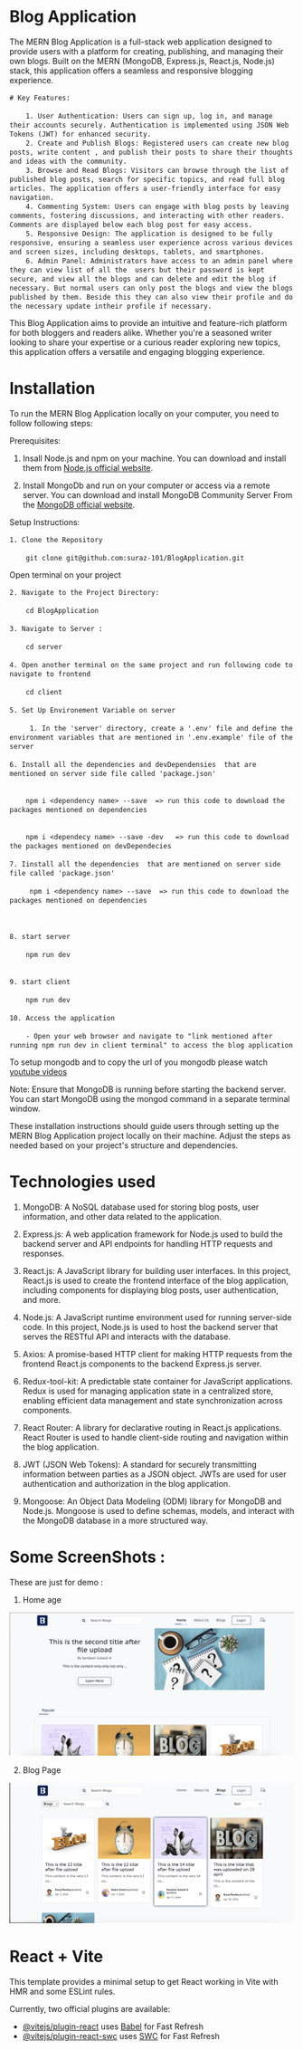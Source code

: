 # Blog Application

The MERN Blog Application is a full-stack web application designed to provide users with a platform for creating, publishing, and managing their own blogs. Built on the MERN (MongoDB, Express.js, React.js, Node.js) stack, this application offers a seamless and responsive blogging experience.

    # Key Features:

        1. User Authentication: Users can sign up, log in, and manage their accounts securely. Authentication is implemented using JSON Web Tokens (JWT) for enhanced security.
        2. Create and Publish Blogs: Registered users can create new blog posts, write content , and publish their posts to share their thoughts and ideas with the community.
        3. Browse and Read Blogs: Visitors can browse through the list of published blog posts, search for specific topics, and read full blog articles. The application offers a user-friendly interface for easy navigation.
        4. Commenting System: Users can engage with blog posts by leaving comments, fostering discussions, and interacting with other readers. Comments are displayed below each blog post for easy access.
        5. Responsive Design: The application is designed to be fully responsive, ensuring a seamless user experience across various devices and screen sizes, including desktops, tablets, and smartphones.
        6. Admin Panel: Administrators have access to an admin panel where they can view list of all the  users but their password is kept secure, and view all the blogs and can delete and edit the blog if necessary. But normal users can only post the blogs and view the blogs published by them. Beside this they can also view their profile and do the necessary update intheir profile if necessary.

This Blog Application aims to provide an intuitive and feature-rich platform for both bloggers and readers alike. Whether you're a seasoned writer looking to share your expertise or a curious reader exploring new topics, this application offers a versatile and engaging blogging experience.

# Installation

To run the MERN Blog Application locally on your computer, you need to follow following steps:

Prerequisites:

1. Insall Node.js and npm on your machine. You can download and install them from [Node.js official website](https://nodejs.org/).

2. Install MongoDb and run on your computer or access via a remote server. You can download and install MongoDB Community Server From the [MongoDB official website](https://www.mongodb.com/try/download/community).

Setup Instructions:

    1. Clone the Repository

        git clone git@github.com:suraz-101/BlogApplication.git

Open terminal on your project

    2. Navigate to the Project Directory:

        cd BlogApplication

    3. Navigate to Server :

        cd server

    4. Open another terminal on the same project and run following code to navigate to frontend

        cd client

    5. Set Up Environement Variable on server

         1. In the 'server' directory, create a '.env' file and define the environment variables that are mentioned in '.env.example' file of the server

    6. Install all the dependencies and devDependensies  that are mentioned on server side file called 'package.json'


        npm i <dependency name> --save  => run this code to download the packages mentioned on dependencies


        npm i <dependecy name> --save -dev   => run this code to download the packages mentioned on devDependecies

    7. Iinstall all the dependencies  that are mentioned on server side file called 'package.json'

         npm i <dependency name> --save  => run this code to download the packages mentioned on dependencies



    8. start server

        npm run dev


    9. start client

        npm run dev

    10. Access the application

        - Open your web browser and navigate to "link mentioned after running npm run dev in client terminal" to access the blog application

To setup mongodb and to copy the url of you mongodb please watch [youtube videos](https://www.youtube.com/)

Note: Ensure that MongoDB is running before starting the backend server. You can start MongoDB using the mongod command in a separate terminal window.

These installation instructions should guide users through setting up the MERN Blog Application project locally on their machine. Adjust the steps as needed based on your project's structure and dependencies.

# Technologies used

1. MongoDB: A NoSQL database used for storing blog posts, user information, and other data related to the application.

2. Express.js: A web application framework for Node.js used to build the backend server and API endpoints for handling HTTP requests and responses.

3. React.js: A JavaScript library for building user interfaces. In this project, React.js is used to create the frontend interface of the blog application, including components for displaying blog posts, user authentication, and more.

4. Node.js: A JavaScript runtime environment used for running server-side code. In this project, Node.js is used to host the backend server that serves the RESTful API and interacts with the database.

5. Axios: A promise-based HTTP client for making HTTP requests from the frontend React.js components to the backend Express.js server.

6. Redux-tool-kit: A predictable state container for JavaScript applications. Redux is used for managing application state in a centralized store, enabling efficient data management and state synchronization across components.

7. React Router: A library for declarative routing in React.js applications. React Router is used to handle client-side routing and navigation within the blog application.

8. JWT (JSON Web Tokens): A standard for securely transmitting information between parties as a JSON object. JWTs are used for user authentication and authorization in the blog application.

9. Mongoose: An Object Data Modeling (ODM) library for MongoDB and Node.js. Mongoose is used to define schemas, models, and interact with the MongoDB database in a more structured way.

# Some ScreenShots :

These are just for demo :

1. Home age

![Homepage](./readmeSS/HomePage.png)

2. Blog Page

![BlogPage](./readmeSS/BlogPage.png)

# React + Vite

This template provides a minimal setup to get React working in Vite with HMR and some ESLint rules.

Currently, two official plugins are available:

- [@vitejs/plugin-react](https://github.com/vitejs/vite-plugin-react/blob/main/packages/plugin-react/README.md) uses [Babel](https://babeljs.io/) for Fast Refresh
- [@vitejs/plugin-react-swc](https://github.com/vitejs/vite-plugin-react-swc) uses [SWC](https://swc.rs/) for Fast Refresh
